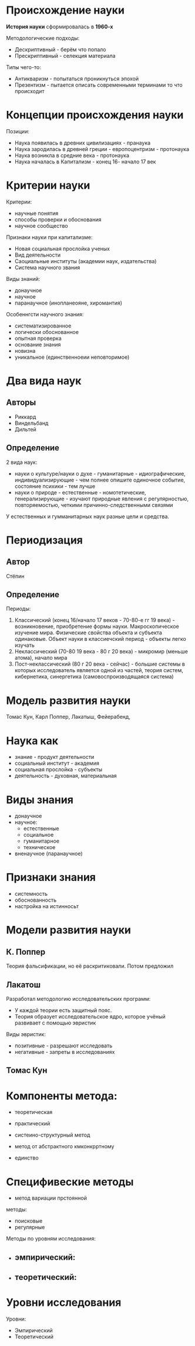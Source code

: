 #                   Происхождение науки

**История науки** сформировалась в **1960-х**

Методологические подходы:
- Дескриптивный - берём что попало
- Прескриптивный - селекция материала

Типы чего-то:
- Антикваризм - попытаться проникнуться эпохой
- Презентизм - пытается описать современными терминами то что происходит

#                 Концепции происхождения науки

Позиции:
- Наука появилась в древних цивилизациях - пранаука
- Наука зародилась в древней греции - европоцентризм - протонаука
- Наука возникла в средние века - протонаука
- Наука началась в Капитализм - конец 16- начало 17 век

#                   Критерии науки

Критерии:
- научные понятия
- способы проверки и обоснования
- научное сообщество

Признаки науки при капитализме:
- Новая социальная прослойка ученых
- Вид деятельности
- Саоциальные институты (академии наук, издательства)
- Система научного звания


Виды знаний:
- донаучное
- научное
- паранаучное (инопланеояне, хиромантия)

Особеннгсти научного знания:
- систематизированное
- логически обоснованное
- опытная проверка
- основание знания
- новизна
- уникальное (единственноеии неповторимое)

#    Два вида наук

## Авторы

- Риккард
- Виндельбанд
- Дильтей

## Определение

2 вида наук:
- науки о культуре/науки о духе - гуманитарные - идиографические, индивидуализирующие - чем полнее опишите одиночное событие, состояние психики - тем лучше
- науки о природе -  естественные - номотетические, генерализирующие - изучают природные явления с регулярностью, повторяемостью, четкими причинно-следственными связями

У естественных и гумманитарных наук разные цели и  средства.

# Периодизация

## Автор

Стёпин

## Определение

Периоды:
1. Классический (конец 16/начало 17 веков - 70-80-е гг 19 века) - возникновение, приобретение формы науки. Макроскопическое изучение мира. Физические свойства объекта и субъекта одинаковые. Объект науки в классиечский период - объекты легко изучать
2. Неклассический (70-80 19 века - 80 г 20 века) - микромир (меньше атома), начало мира
3. Пост-неклассический (80 г 20 века - сейчас) - большие системы в которых исследователь является одной из частей, теория систем, кибернетика, синергетика (самовоспроизводящаяся система)

# Модель развития науки

Томас Кун, Карл Поппер, Лакатыш, Фейерабенд,

# Наука как
- знание - продукт деятельности
- социальный институт - академия
- социальная прослойка - субъекты
- деятельность - духовная, материальная

# Виды знания

- донаучное
- научное:
	- естественные
	- социальное
	- гуманитарное
	- техническое
- вненаучное (паранаучное)

#                   Признаки знания

- системность
- обоснованность
- настройка на истинносьт

#                   Модели развития науки

##                  К. Поппер

Теория фальсификации, но её раскритиковали.
Потом предложил 

##                  Лакатош

Разработал методологию исследовательских программ:
- У каждой теории есть защитный пояс.
- Теория образует исследовательское ядро, которое учёный развивает с помощью эвристик

Виды эвристик:
- позитивные - разрешают исследовать
- негативные - запреты в исследованиях

##                  Томас Кун

# Компоненты метода:

- теоретическая
- практический

- систеино-структурный метод
- метод от абстрактного кмконкрртному
- единство 

# Специфивеские методы

- метод вариации прстоянной

методы:
- поисковые
- регулярные

Методы по уровням исследования:
- эмпирический:
    - 
- теоретический:
    - 

# Уровни исследования

Уровни: 
- Эмпирический
- Теоретический